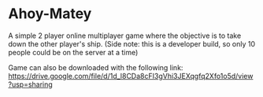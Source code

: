 # Ahoy-Matey
A simple 2 player online multiplayer game where the objective is to take down the other player's ship. (Side note: this is a developer build, so only 10 people could be on the server at a time)

Game can also be downloaded with the following link:
<https://drive.google.com/file/d/1d_l8CDa8cFI3gVhi3JEXqgfq2Xfo1o5d/view?usp=sharing>
